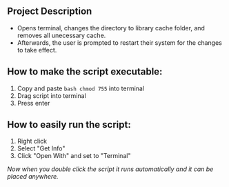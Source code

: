 ## Project Description
- Opens terminal, changes the directory to library cache folder, and removes all unecessary cache.
- Afterwards, the user is prompted to restart their system for the changes to take effect.

## How to make the script executable:

1. Copy and paste `bash chmod 755` into terminal
2. Drag script into terminal
3. Press enter

## How to easily run the script:

1. Right click
2. Select "Get Info"
3. Click "Open With" and set to "Terminal"

<em>Now when you double click the script it runs automatically and it can be placed anywhere.</em>

